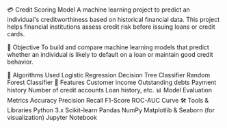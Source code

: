 💳 Credit Scoring Model
A machine learning project to predict an individual's creditworthiness based on historical financial data. This project helps financial institutions assess credit risk before issuing loans or credit cards.

📌 Objective
To build and compare machine learning models that predict whether an individual is likely to default on a loan or maintain good credit behavior.

🧠 Algorithms Used
Logistic Regression
Decision Tree Classifier
Random Forest Classifier
🧾 Features
Customer income
Outstanding debts
Payment history
Number of credit accounts
Loan history, etc.
📊 Model Evaluation Metrics
Accuracy
Precision
Recall
F1-Score
ROC-AUC Curve
🛠️ Tools & Libraries
Python 3.x
Scikit-learn
Pandas
NumPy
Matplotlib & Seaborn (for visualization)
Jupyter Notebook
